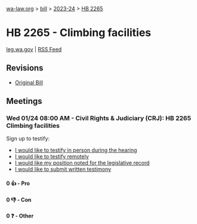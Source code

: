 [wa-law.org](/) > [bill](/bill/) > [2023-24](/bill/2023-24/) > [HB 2265](/bill/2023-24/hb/2265/)

# HB 2265 - Climbing facilities
[leg.wa.gov](https://app.leg.wa.gov/billsummary?BillNumber=2265&Year=2023&Initiative=false) | [RSS Feed](./rss.xml)

## Revisions
* [Original Bill](1/)

## Meetings
### Wed 01/24 08:00 AM - Civil Rights & Judiciary (CRJ): HB 2265 Climbing facilities
Sign up to testify:
* [I would like to testify in person during the hearing](https://app.leg.wa.gov/csi/Testifier/Add?chamber=House&mId=31753&aId=157245&caId=23510&tId=1)
* [I would like to testify remotely](https://app.leg.wa.gov/csi/Testifier/Add?chamber=House&mId=31753&aId=157245&caId=23510&tId=2)
* [I would like my position noted for the legislative record](https://app.leg.wa.gov/csi/Testifier/Add?chamber=House&mId=31753&aId=157245&caId=23510&tId=3)
* [I would like to submit written testimony](https://app.leg.wa.gov/csi/Testifier/Add?chamber=House&mId=31753&aId=157245&caId=23510&tId=4)

#### 0 👍 - Pro

#### 0 👎 - Con

#### 0 ❓ - Other
